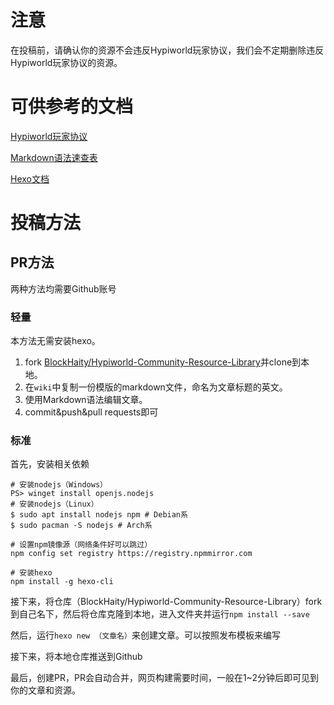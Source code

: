 # 注意

在投稿前，请确认你的资源不会违反Hypiworld玩家协议，我们会不定期删除违反Hypiworld玩家协议的资源。

# 可供参考的文档

[Hypiworld玩家协议](https://baimoqilin.top/hypiworld/rules.pdf)

[Markdown语法速查表](https://markdown.com.cn/cheat-sheet.html)

[Hexo文档](https://hexo.io/zh-cn/docs/)

# 投稿方法

## PR方法

两种方法均需要Github账号

### 轻量

本方法无需安装hexo。

1. fork [BlockHaity/Hypiworld-Community-Resource-Library](https://github.com/BlockHaity/Hypiworld-Community-Resource-Library)并clone到本地。
2. 在`wiki`中复制一份模版的markdown文件，命名为文章标题的英文。
3. 使用Markdown语法编辑文章。
4. commit&push&pull requests即可

### 标准
首先，安装相关依赖

``` 
# 安装nodejs（Windows）
PS> winget install openjs.nodejs
# 安装nodejs（Linux）
$ sudo apt install nodejs npm # Debian系
$ sudo pacman -S nodejs # Arch系

# 设置npm镜像源（网络条件好可以跳过）
npm config set registry https://registry.npmmirror.com

# 安装hexo
npm install -g hexo-cli
```

接下来，将仓库（BlockHaity/Hypiworld-Community-Resource-Library）fork到自己名下，然后将仓库克隆到本地，进入文件夹并运行`npm install --save`

然后，运行`hexo new （文章名）`来创建文章。可以按照发布模板来编写

接下来，将本地仓库推送到Github

最后，创建PR，PR会自动合并，网页构建需要时间，一般在1~2分钟后即可见到你的文章和资源。
